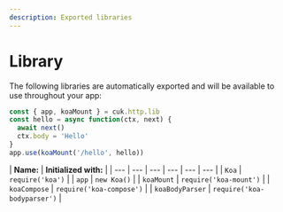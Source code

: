 ```yaml
---
description: Exported libraries
---
```


# Library

The following libraries are automatically exported and will be available to use throughout your app:

```javascript
const { app, koaMount } = cuk.http.lib
const hello = async function(ctx, next) {
  await next()
  ctx.body = 'Hello'
}
app.use(koaMount('/hello', hello))
```

| **Name:** | **Initialized with:** |
| --- | --- | --- | --- | --- | --- |
| `Koa` | `require('koa')` |
| `app` | `new Koa()` |
| `koaMount` | `require('koa-mount')` |
| `koaCompose` | `require('koa-compose')` |
| `koaBodyParser` | `require('koa-bodyparser')` |




